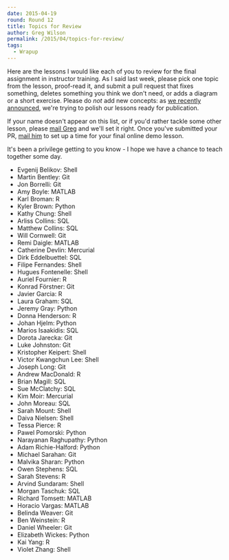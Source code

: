 ```yaml
---
date: 2015-04-19
round: Round 12
title: Topics for Review
author: Greg Wilson
permalink: /2015/04/topics-for-review/
tags:
  - Wrapup
---
```

Here are the lessons I would like each of you to review for the final assignment in instructor training.
As I said last week,
please pick one topic from the lesson,
proof-read it,
and submit a pull request that fixes something,
deletes something you think we don't need,
or adds a diagram or a short exercise.
Please do *not* add new concepts:
as [we recently announced](http://software-carpentry.org/blog/2015/04/publishing-our-lessons.html),
we're trying to polish our lessons ready for publication.

If your name doesn't appear on this list,
or if you'd rather tackle some other lesson,
please [mail Greg](mailto:gvwilson@software-carpentry.org)
and we'll set it right.
Once you've submitted your PR,
[mail him](mailto:gvwilson@software-carpentry.org)
to set up a time for your final online demo lesson.

It's been a privilege getting to you know -
I hope we have a chance to teach together some day.

*   Evgenij Belikov: Shell
*   Martin Bentley: Git
*   Jon Borrelli: Git
*   Amy Boyle: MATLAB
*   Karl Broman: R
*   Kyler Brown: Python
*   Kathy Chung: Shell
*   Arliss Collins: SQL
*   Matthew Collins: SQL
*   Will Cornwell: Git
*   Remi Daigle: MATLAB
*   Catherine Devlin: Mercurial
*   Dirk Eddelbuettel: SQL
*   Filipe Fernandes: Shell
*   Hugues Fontenelle: Shell
*   Auriel Fournier: R
*   Konrad Förstner: Git
*   Javier Garcia: R
*   Laura Graham: SQL
*   Jeremy Gray: Python
*   Donna Henderson: R
*   Johan Hjelm: Python
*   Marios Isaakidis: SQL
*   Dorota Jarecka: Git
*   Luke Johnston: Git
*   Kristopher Keipert: Shell
*   Victor Kwangchun Lee: Shell
*   Joseph Long: Git
*   Andrew MacDonald: R
*   Brian Magill: SQL
*   Sue McClatchy: SQL
*   Kim Moir: Mercurial
*   John Moreau: SQL
*   Sarah Mount: Shell
*   Daiva Nielsen: Shell
*   Tessa Pierce: R
*   Pawel Pomorski: Python
*   Narayanan Raghupathy: Python
*   Adam Richie-Halford: Python
*   Michael Sarahan: Git
*   Malvika Sharan: Python
*   Owen Stephens: SQL
*   Sarah Stevens: R
*   Arvind Sundaram: Shell
*   Morgan Taschuk: SQL
*   Richard Tomsett: MATLAB
*   Horacio Vargas: MATLAB
*   Belinda Weaver: Git
*   Ben Weinstein: R
*   Daniel Wheeler: Git
*   Elizabeth Wickes: Python
*   Kai Yang: R
*   Violet Zhang: Shell
